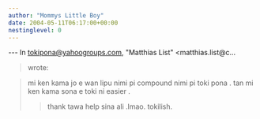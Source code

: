 ```yaml
---
author: "Mommys Little Boy"
date: 2004-05-11T06:17:00+00:00
nestinglevel: 0
---
```

\---
 In [tokipona@yahoogroups.com](mailto://tokipona@yahoogroups.com), "Matthias List" <matthias.list@c...
> wrote:

> mi ken kama jo e wan lipu nimi pi compound nimi pi
> toki pona . tan mi ken kama sona e toki ni easier .
>> thank tawa help sina ali .lmao. tokilish.